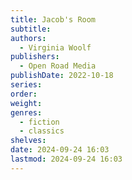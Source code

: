 ```yaml
---
title: Jacob's Room
subtitle: 
authors:
  - Virginia Woolf
publishers:
  - Open Road Media
publishDate: 2022-10-18
series: 
order: 
weight: 
genres:
  - fiction
  - classics
shelves: 
date: 2024-09-24 16:03
lastmod: 2024-09-24 16:03
---
```

